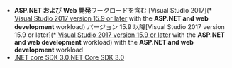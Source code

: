 * <span data-ttu-id="c282b-101">**ASP.NET および Web 開発**ワークロードを含む [Visual Studio 2017](* [Visual Studio 2017 version 15.9 or later](https://www.visualstudio.com/downloads/?utm_medium=microsoft&utm_source=docs.microsoft.com&utm_campaign=button+cta&utm_content=download+vs2017) with the **ASP.NET and web development** workload) バージョン 15.9 以降</span><span class="sxs-lookup"><span data-stu-id="c282b-101">[Visual Studio 2017 version 15.9 or later](* [Visual Studio 2017 version 15.9 or later](https://www.visualstudio.com/downloads/?utm_medium=microsoft&utm_source=docs.microsoft.com&utm_campaign=button+cta&utm_content=download+vs2017) with the **ASP.NET and web development** workload) with the **ASP.NET and web development** workload</span></span>
* [<span data-ttu-id="c282b-102">.NET core SDK 3.0</span><span class="sxs-lookup"><span data-stu-id="c282b-102">.NET Core SDK 3.0</span></span>](https://dotnet.microsoft.com/download/dotnet-core/3.0)